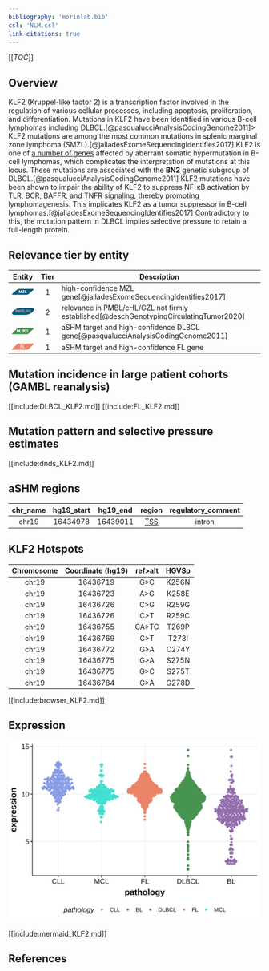 ```yaml
---
bibliography: 'morinlab.bib'
csl: 'NLM.csl'
link-citations: true
---
```

[[_TOC_]]

## Overview
KLF2 (Kruppel-like factor 2) is a transcription factor involved in the regulation of various cellular processes, including apoptosis, proliferation, and differentiation. Mutations in KLF2 have been identified in various B-cell lymphomas including DLBCL.[@pasqualucciAnalysisCodingGenome2011]> KLF2 mutations are among the most common mutations in splenic marginal zone lymphoma (SMZL).[@jalladesExomeSequencingIdentifies2017] 
KLF2 is one of [a number of genes](https://github.com/morinlab/LLMPP/wiki/ashm) affected by aberrant somatic hypermutation in B-cell lymphomas, which complicates the interpretation of mutations at this locus. These mutations are associated with the **BN2** genetic subgroup of DLBCL.[@pasqualucciAnalysisCodingGenome2011] 
KLF2 mutations have been shown to impair the ability of KLF2 to suppress NF-κB activation by TLR, BCR, BAFFR, and TNFR signaling, thereby promoting lymphomagenesis. This implicates KLF2 as a tumor suppressor in B-cell lymphomas.[@jalladesExomeSequencingIdentifies2017] 
Contradictory to this, the mutation pattern in DLBCL implies selective pressure to retain a full-length protein.


## Relevance tier by entity

|Entity|Tier|Description               |
|:------:|:----:|--------------------------|
|![MZL](images/icons/MZL_tier1.png)|1|high-confidence MZL gene[@jalladesExomeSequencingIdentifies2017]|
|![PMBL](images/icons/PMBL_tier2.png)|2|relevance in PMBL/cHL/GZL not firmly established[@deschGenotypingCirculatingTumor2020]|
|![DLBCL](images/icons/DLBCL_tier1.png) |1 | aSHM target and high-confidence DLBCL gene[@pasqualucciAnalysisCodingGenome2011]|
|![FL](images/icons/FL_tier1.png)    |1 | aSHM target and high-confidence FL gene   |

## Mutation incidence in large patient cohorts (GAMBL reanalysis)

[[include:DLBCL_KLF2.md]]
[[include:FL_KLF2.md]]

## Mutation pattern and selective pressure estimates

[[include:dnds_KLF2.md]]

## aSHM regions

|chr_name|hg19_start|hg19_end|region                                                                                    |regulatory_comment|
|:--------:|:----------:|:--------:|:------------------------------------------------------------------------------------------:|:------------------:|
|chr19   |16434978  |16439011|[TSS](https://genome.ucsc.edu/s/rdmorin/GAMBL%20hg19?position=chr19%3A16434978%2D16439011)|intron            |

## KLF2 Hotspots

| Chromosome |Coordinate (hg19) | ref>alt | HGVSp | 
 | :---:| :---: | :--: | :---: |
| chr19 | 16436719 | G>C | K256N |
| chr19 | 16436723 | A>G | K258E |
| chr19 | 16436726 | C>G | R259G |
| chr19 | 16436726 | C>T | R259C |
| chr19 | 16436755 | CA>TC | T269P |
| chr19 | 16436769 | C>T | T273I |
| chr19 | 16436772 | G>A | C274Y |
| chr19 | 16436775 | G>A | S275N |
| chr19 | 16436775 | G>C | S275T |
| chr19 | 16436784 | G>A | G278D |

[[include:browser_KLF2.md]]

## Expression
![](images/gene_expression/KLF2_by_pathology.svg)

[[include:mermaid_KLF2.md]]

## References


<!-- ORIGIN: pasqualucciAnalysisCodingGenome2011 -->
<!-- PMBL: deschGenotypingCirculatingTumor2020 -->
<!-- DLBCL: pasqualucciAnalysisCodingGenome2011 -->
<!-- MZL: jalladesExomeSequencingIdentifies2017 -->
